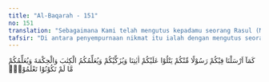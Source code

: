```yaml
---
title: "Al-Baqarah - 151"
no: 151
translation: "Sebagaimana Kami telah mengutus kepadamu seorang Rasul (Muhammad) dari (kalangan) kamu yang membacakan ayat-ayat Kami, menyucikan kamu, dan mengajarkan kepadamu Kitab (Al-Qur'an) dan Hikmah (Sunnah), serta mengajarkan apa yang belum kamu ketahui."
tafsir: "Di antara penyempurnaan nikmat itu ialah dengan mengutus seorang rasul, yaitu Muhammad saw, yang membacakan ayat-ayat Allah, membebaskan umat dari penyakit syirik dan kejahatan-kejahatan jahiliyah, mengajarkan Al-Qur'an serta hikmah, dan mengajarkan apa yang belum mereka ketahui, sehingga umat Islam menjadi umat yang memimpin manusia ke arah kemajuan dan kebahagiaan."
---
```


كَمَآ اَرْسَلْنَا فِيْكُمْ رَسُوْلًا مِّنْكُمْ يَتْلُوْا عَلَيْكُمْ اٰيٰتِنَا وَيُزَكِّيْكُمْ وَيُعَلِّمُكُمُ الْكِتٰبَ وَالْحِكْمَةَ وَيُعَلِّمُكُمْ مَّا لَمْ تَكُوْنُوْا تَعْلَمُوْنَۗ
